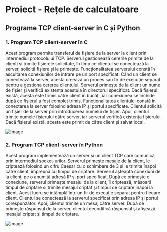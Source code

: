 # Proiect - Rețele de calculatoare
## Programe TCP client-server in C și Python
### 1.	Program TCP client-server în C
Acest program permite transferul de fișiere de la server la client prin intermediul protocolului TCP. Serverul gestionează cererile primite de la clienți și trimite fișierele solicitate, în timp ce clientul se conectează la server, solicită fișiere și le primește.
Funcționalitatea serverului constă în ascultarea conexiunilor de intrare pe un port specificat. Când un client se conectează la server, acesta creează un proces sau fir de execuție separat pentru a gestiona cererea clientului. Serverul primește de la client un nume de fișier și verifică existența acestuia în directorul specificat. Dacă fișierul există, acesta este trimis către client în bucăți, iar conexiunea se închide după ce fișierul a fost complet trimis.
Funcționalitatea clientului constă în conectarea la server folosind adresa IP și portul specificate. Clientul solicită un fișier de la server prin introducerea numelui de fișier. Apoi, clientul trimite numele fișierului către server, iar serverul verifică existența fișierului. Dacă fișierul există, acesta este primit de către client și salvat local.

![image](https://github.com/iridiffinis/Proiect-RC/assets/102820231/7fc142ed-c90d-4c60-8b13-c472cef8d087)


### 2.	Program TCP client-server în Python
Acest program implementează un server și un client TCP care comunică prin intermediul socket-urilor. Serverul primește mesaje de la client, le criptează folosind un cifru Caesar cu o schimbare de 3 și le trimite înapoi către client, împreună cu timpul de criptare.
Serverul așteaptă conexiuni de la clienți pe o anumită adresă IP și port specificat. După ce primește o conexiune, serverul primește mesajul de la client, îl criptează, măsoară timpul de criptare și trimite mesajul criptat și timpul de criptare înapoi la client. Acest lucru se întâmplă într-un fir de execuție separat pentru fiecare client.
Clientul se conectează la serverul specificat prin adresa IP și portul corespunzător. Apoi, clientul trimite un mesaj către server. După ce primește răspunsul de la server, clientul decodifică răspunsul și afișează mesajul criptat și timpul de criptare.

![image](https://github.com/iridiffinis/Proiect-RC/assets/102820231/20f522e4-4a93-4366-9382-5300a3e06aa5)
